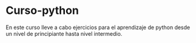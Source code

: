 # Curso-python
En este curso lleve a cabo ejercicios para el aprendizaje de python desde un nivel de principiante hasta nivel intermedio.
